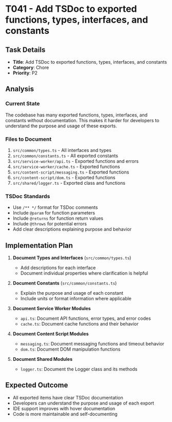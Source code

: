 # T041 - Add TSDoc to exported functions, types, interfaces, and constants

## Task Details
- **Title**: Add TSDoc to exported functions, types, interfaces, and constants
- **Category**: Chore
- **Priority**: P2

## Analysis

### Current State
The codebase has many exported functions, types, interfaces, and constants without documentation. This makes it harder for developers to understand the purpose and usage of these exports.

### Files to Document
1. `src/common/types.ts` - All interfaces and types
2. `src/common/constants.ts` - All exported constants
3. `src/service-worker/api.ts` - Exported functions and errors
4. `src/service-worker/cache.ts` - Exported functions  
5. `src/content-script/messaging.ts` - Exported functions
6. `src/content-script/dom.ts` - Exported functions
7. `src/shared/logger.ts` - Exported class and functions

### TSDoc Standards
- Use `/** */` format for TSDoc comments
- Include `@param` for function parameters
- Include `@returns` for function return values
- Include `@throws` for potential errors
- Add clear descriptions explaining purpose and behavior

## Implementation Plan

1. **Document Types and Interfaces** (`src/common/types.ts`)
   - Add descriptions for each interface
   - Document individual properties where clarification is helpful

2. **Document Constants** (`src/common/constants.ts`)
   - Explain the purpose and usage of each constant
   - Include units or format information where applicable

3. **Document Service Worker Modules**
   - `api.ts`: Document API functions, error types, and error codes
   - `cache.ts`: Document cache functions and their behavior

4. **Document Content Script Modules**
   - `messaging.ts`: Document messaging functions and timeout behavior
   - `dom.ts`: Document DOM manipulation functions

5. **Document Shared Modules**
   - `logger.ts`: Document the Logger class and its methods

## Expected Outcome
- All exported items have clear TSDoc documentation
- Developers can understand the purpose and usage of each export
- IDE support improves with hover documentation
- Code is more maintainable and self-documenting